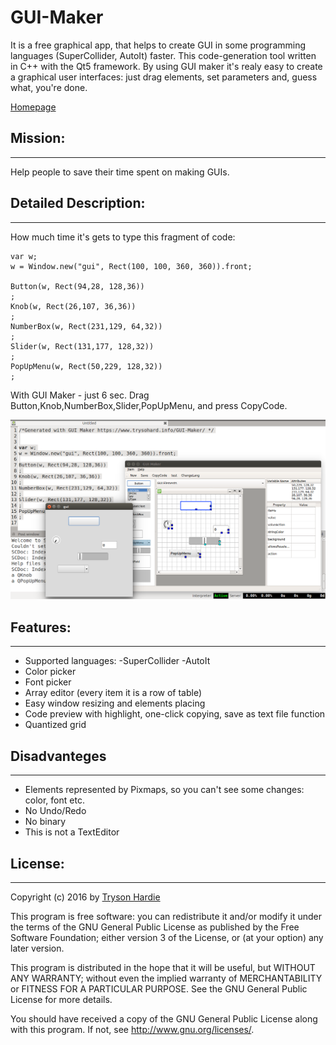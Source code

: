 # GUI-Maker

It is a free graphical app, that helps to create GUI in some programming languages (SuperCollider, AutoIt) faster. This code-generation tool written in C++ with the Qt5 framework.
By using GUI maker it's realy easy to create a graphical user interfaces: just drag elements, set parameters and, guess what, you're done.

[Homepage](http://trysohard.info/GUI-Maker/)<br>

## Mission:
***
Help people to save their time spent on making GUIs.


## Detailed Description:
***

How much time it's gets to type this fragment of code:

```SuperCollider
var w;
w = Window.new("gui", Rect(100, 100, 360, 360)).front;

Button(w, Rect(94,28, 128,36))
;
Knob(w, Rect(26,107, 36,36))
;
NumberBox(w, Rect(231,129, 64,32))
;
Slider(w, Rect(131,177, 128,32))
;
PopUpMenu(w, Rect(50,229, 128,32))
;
```

With GUI Maker - just 6 sec. Drag  Button,Knob,NumberBox,Slider,PopUpMenu, and press CopyCode.

![GUI_Maker Screenshot](src/data/screenshots/GUI_Maker_screenshot.png?raw=true)

## Features:
***

* Supported languages:
	-SuperCollider
	-AutoIt
* Color picker
* Font picker
* Array editor (every item it is a row of table)
* Easy window resizing and elements placing
* Code preview with highlight, one-click copying, save as text file function
* Quantized grid


## Disadvanteges
***
* Elements represented by Pixmaps, so you can't see some changes: color, font etc.
* No Undo/Redo
* No binary
* This is not a TextEditor


## License:
***
Copyright (c) 2016 by [Tryson Hardie](http://trysohard.info/)<br>

This program is free software: you can redistribute it and/or modify
it under the terms of the GNU General Public License as published by
the Free Software Foundation; either version 3 of the License, or
(at your option) any later version.

This program is distributed in the hope that it will be useful,
but WITHOUT ANY WARRANTY; without even the implied warranty of
MERCHANTABILITY or FITNESS FOR A PARTICULAR PURPOSE.  See the
GNU General Public License for more details.

You should have received a copy of the GNU General Public License
along with this program.  If not, see <http://www.gnu.org/licenses/>.


